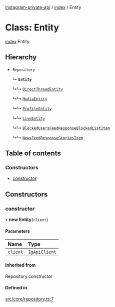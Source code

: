 [instagram-private-api](../../README.md) / [index](../../modules/index.md) / Entity

# Class: Entity

[index](../../modules/index.md).Entity

## Hierarchy

- `Repository`

  ↳ **`Entity`**

  ↳↳ [`DirectThreadEntity`](../entities/DirectThreadEntity.md)

  ↳↳ [`MediaEntity`](../entities/MediaEntity.md)

  ↳↳ [`ProfileEntity`](../entities/ProfileEntity.md)

  ↳↳ [`LiveEntity`](../entities/LiveEntity.md)

  ↳↳ [`BlockedUsersFeedResponseBlockedListItem`](../responses/BlockedUsersFeedResponseBlockedListItem.md)

  ↳↳ [`NewsFeedResponseStoriesItem`](../responses/NewsFeedResponseStoriesItem.md)

## Table of contents

### Constructors

- [constructor](Entity.md#constructor)

## Constructors

### constructor

• **new Entity**(`client`)

#### Parameters

| Name | Type |
| :------ | :------ |
| `client` | [`IgApiClient`](IgApiClient.md) |

#### Inherited from

Repository.constructor

#### Defined in

[src/core/repository.ts:7](https://github.com/Nerixyz/instagram-private-api/blob/b3351b9/src/core/repository.ts#L7)
